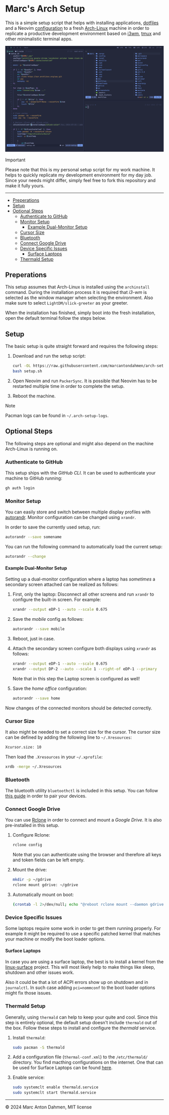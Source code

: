 # Marc's Arch Setup

This is a simple setup script that helps with installing applications, [dotfiles](https://github.com/marcantondahmen/dotfiles) and a Neovim [configuration](https://github.com/marcantondahmen/nvim-config) to a fresh [Arch-Linux](https://archlinux.org/) machine in order to replicate a productive development environment based on [i3wm](https://i3wm.org/), [tmux](https://github.com/tmux/tmux) and other minimalistic terminal apps.

![Screenshot](screenshot.png)

> [!IMPORTANT]
> Please note that this is my personal setup script for my work machine. It helps to quickly replicate my development environment for my day job. Since your needs might differ, simply feel free to fork this repository and make it fully yours.

---

<!-- vim-markdown-toc GFM -->

- [Preperations](#preperations)
- [Setup](#setup)
- [Optional Steps](#optional-steps)
  - [Authenticate to GitHub](#authenticate-to-github)
  - [Monitor Setup](#monitor-setup)
    - [Example Dual-Monitor Setup](#example-dual-monitor-setup)
  - [Cursor Size](#cursor-size)
  - [Bluetooth](#bluetooth)
  - [Connect Google Drive](#connect-google-drive)
  - [Device Specific Issues](#device-specific-issues)
    - [Surface Laptops](#surface-laptops)
  - [Thermald Setup](#thermald-setup)

<!-- vim-markdown-toc -->

## Preperations

This setup assumes that Arch-Linux is installed using the `archinstall` command. During the installation process it is required that _i3-wm_ is selected as the window manager when selecting the environment. Also make sure to select `LightDM/slick-greeter` as your greeter.

When the installation has finished, simply boot into the fresh installation, open the default terminal follow the steps below.

## Setup

The basic setup is quite straight forward and requires the following steps:

1. Download and run the setup script:

   ```bash
   curl -OL https://raw.githubusercontent.com/marcantondahmen/arch-setup/master/setup.sh
   bash setup.sh
   ```

2. Open Neovim and run `PackerSync`. It is possible that Neovim has to be restarted multiple time in order to complete the setup.
3. Reboot the machine.

> [!NOTE]
> Pacman logs can be found in `~/.arch-setup-logs`.

## Optional Steps

The following steps are optional and might also depend on the machine Arch-Linux is running on.

### Authenticate to GitHub

This setup ships with the _GitHub CLI_. It can be used to authenticate your machine to GitHub running:

```bash
gh auth login
```

### Monitor Setup

You can easily store and switch between multiple display profiles with [autorandr](https://github.com/phillipberndt/autorandr). Monitor configuration can be changed using `xrandr`.

In order to save the currently used setup, run:

```bash
autorandr --save somename
```

You can run the following command to automatically load the current setup:

```bash
autorandr --change
```

#### Example Dual-Monitor Setup

Setting up a dual-monitor configuration where a laptop has _sometimes_ a secondary screen attached can be realized as follows:

1. First, only the laptop: Disconnect all other screens and run `xrandr` to configure the built-in screen. For example:

   ```bash
   xrandr --output eDP-1 --auto --scale 0.675
   ```

2. Save the _mobile_ config as follows:

   ```bash
   autorandr --save mobile
   ```

3. Reboot, just in case.

4. Attach the secondary screen configure both displays using `xrandr` as follows:

   ```bash
   xrandr --output eDP-1 --auto --scale 0.675
   xrandr --output DP-2 --auto --scale 1 --right-of eDP-1 --primary
   ```

   Note that in this step the Laptop screen is configured as well!

5. Save the _home office_ configuration:

   ```bash
   autorandr --save home
   ```

Now changes of the connected monitors should be detected correctly.

### Cursor Size

It also might be needed to set a correct size for the cursor. The cursor size can be defined by adding the following line to `~/.Xresources`:

```bash
Xcursor.size: 10
```

Then load the `.Xresources` in your `~/.xprofile`:

```bash
xrdb -merge ~/.Xresources
```

### Bluetooth

The bluetooth utility `bluetoothctl` is included in this setup. You can follow [this guide](https://wiki.archlinux.org/title/Bluetooth#Pairing) in order to pair your devices.

### Connect Google Drive

You can use [Rclone](https://rclone.org/) in order to connect and mount a _Google Drive_. It is also pre-installed in this setup.

1. Configure Rclone:

   ```bash
   rclone config
   ```

   Note that you can authenticate using the browser and therefore all keys and token fields can be left empty.

2. Mount the drive:

   ```bash
   mkdir -p ~/gdrive
   rclone mount gdrive: ~/gdrive
   ```

3. Automatically mount on boot:

   ```bash
   (crontab -l 2>/dev/null; echo "@reboot rclone mount --daemon gdrive: $HOME/gdrive") | crontab -
   ```

### Device Specific Issues

Some laptops require some work in order to get them running properly. For example it might be required to use a specific patched kernel that matches your machine or modify the boot loader options.

#### Surface Laptops

In case you are using a surface laptop, the best is to install a kernel from the [linux-surface](https://github.com/linux-surface/linux-surface) project. This will most likely help to make things like sleep, shutdown and other issues work.

Also it could be that a lot of ACPI errors show up on shutdown and in `journalctl`. In such case adding `pci=nommconf` to the boot loader options might fix those issues.

### Thermald Setup

Generally, using `thermald` can help to keep your quite and cool. Since this step is entirely optional, the default setup doesn't include `thermald` out of the box. Follow these steps to install and configure the _thermald_ service.

1. Install `thermald`:

   ```bash
   sudo pacman -S thermald
   ```

2. Add a configuration file (`thermal-conf.xml`) to the `/etc/thermald/` directory. You find macthing configurations on the internet. One that can be used for Surface Laptops can be found [here](https://github.com/linux-surface/linux-surface/tree/master/contrib/thermald).

3. Enable service:

   ```bash
   sudo systemclt enable thermald.service
   sudo systemclt start thermald.service
   ```

---

&copy; 2024 Marc Anton Dahmen, MIT license
